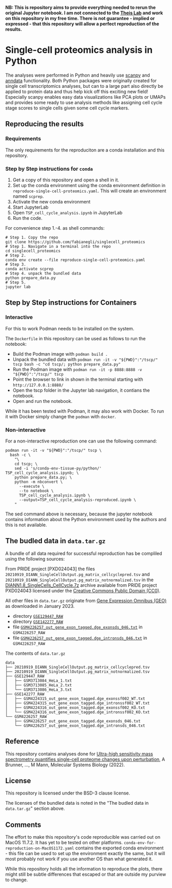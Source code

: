 **NB: This is repository aims to provide everything needed to rerun the original Jupyter notebook. I am not connected to the [Theis Lab](https://github.com/theislab) and work on this repository in my free time. There is not guarantee - implied or expressed - that this repository will allow a perfect reproduction of the results.**

# Single-cell proteomics analysis in Python

The analyses were performed in Python and heavily use [scanpy](https://scanpy.readthedocs.io/en/stable/) and [anndata](https://anndata.readthedocs.io/en/latest/) functionality. Both Python packages were originally created for single cell transcriptomics analyses, but can to a large part also directly be applied to protein data and thus help kick off this exciting new field! Especially scanpy enables easy data visualizations like PCA plots or UMAPs and provides some ready to use analysis methods like assigning cell cycle stage scores to single cells given some cell cycle markers.

## Reproducing the results

### Requirements

The only requirements for the reproduciton are a conda installation and this repository.

### Step by Step instructions for `conda`

1. Get a copy of this repository and open a shell in it.
2. Set up the conda environment using the conda environment definition in `reproduce-single-cell-proteomics.yaml`.
   This will create an environment named `scprep`.
3. Activate the new conda environment
4. Start JupyterLab
5. Open `TSP_cell_cycle_analysis.ipynb` in JupyterLab
6. Run the code.

For convenience step 1.-4. as shell commands:

```shell
# Step 1. Copy the repo
git clone https://github.com/fabianegli/singlecell_proteomics
# Step 1. Navigate in a terminal into the repo
cd singlecell_proteomics
# Step 2.
conda env create --file reproduce-single-cell-proteomics.yaml
# Step 3.
conda activate scprep
# Step 4. unpack the bundled data
python prepare_data.py
# Step 5.
jupyter lab
```

## Step by Step instructions for Containers

### Interactive

For this to work Podman needs to be installed on the system.

The `Dockerfile` in this repository can be used as follows to run the notebook:

- Build the Podman image with `podman build .`
- Unpack the bundled data with `podman run -it -v "${PWD}":"/tscp/" tscp bash -c "cd tscp/; python prepare_data.py"`
- Run the Podman image with `podman run -it -p 8888:8888 -v "${PWD}":"/tscp/" tscp`
- Point the browser to link in shown in the terminal starting with `http://127.0.0.1:8888/`
- Open the tscp folder in the Jupyter lab navigation, it contians the notebook.
- Open and run the notebook.

While it has been tested with Podman, it may also work with Docker. To run it with Docker simply change the `podman` with `docker`.

### Non-interactive

For a non-interactive reproduction one can use the following command:

```
podman run -it -v "${PWD}":"/tscp/" tscp \
  bash -c \
    "\
    cd tscp; \
    sed -i 's/conda-env-tissue-py/python/' TSP_cell_cycle_analysis.ipynb; \
    python prepare_data.py; \
    python -m nbconvert \
      --execute \
      --to notebook \
      TSP_cell_cycle_analysis.ipynb \
      --output=TSP_cell_cycle_analysis-reproduced.ipynb \
    "
```

The sed command above is necessary, because the jupyter notebook contains information about the Python environment used by the authors and this is not available.

## The budled data in `data.tar.gz`

A bundle of all data required for successful reproduction has be compliled using the following sources:

From PRIDE project [PXD024043] the files `20210919_DIANN_SingleCellOutput.pg_matrix_cellcyclepred.tsv` and `20210919_DIANN_SingleCellOutput.pg_matrix_notnormalized.tsv` in the
[DIANN1.8_SingleCells_CellCycle.7z](https://ftp.pride.ebi.ac.uk/pride/data/archive/2022/02/PXD024043/DIANN1.8_SingleCells_CellCycle.7z) archive available from PRIDE project PXD024043 licensed under the [Creative Commons Public Domain (CC0)](https://creativecommons.org/share-your-work/public-domain/cc0/).

All other files in `data.tar.gz` originate from [Gene Expression Omnibus (GEO)](https://www.ncbi.nlm.nih.gov/gds/) as downloaded in January 2023.
- directory [`GSE129447_RAW`](https://www.ncbi.nlm.nih.gov/geo/download/?acc=GSE129447&format=file)
- directory [`GSE142277_RAW`](https://www.ncbi.nlm.nih.gov/geo/download/?acc=GSE142277&format=file)
- file [`GSM4226257_out_gene_exon_tagged.dge_exonsds_046.txt`](https://www.ncbi.nlm.nih.gov/geo/download/?acc=GSM4226257&format=file&file=GSM4226257%5Fout%5Fgene%5Fexon%5Ftagged%2Edge%5Fexonsds%5F046%2Etxt%2Egz) in `GSM4226257_RAW`
- file [`GSM4226257_out_gene_exon_tagged.dge_intronsds_046.txt`](https://www.ncbi.nlm.nih.gov/geo/download/?acc=GSM4226257&format=file&file=GSM4226257%5Fout%5Fgene%5Fexon%5Ftagged%2Edge%5Fintronsds%5F046%2Etxt%2Egz) in `GSM4226257_RAW`

The contents of `data.tar.gz`

```
data
├── 20210919_DIANN_SingleCellOutput.pg_matrix_cellcyclepred.tsv
├── 20210919_DIANN_SingleCellOutput.pg_matrix_notnormalized.tsv
├── GSE129447_RAW
│   ├── GSM3713084_HeLa_1.txt
│   ├── GSM3713085_HeLa_2.txt
│   └── GSM3713086_HeLa_3.txt
├── GSE142277_RAW
│   ├── GSM4224315_out_gene_exon_tagged.dge_exonssf002_WT.txt
│   ├── GSM4224315_out_gene_exon_tagged.dge_intronssf002_WT.txt
│   ├── GSM4224316_out_gene_exon_tagged.dge_exonssf002_KO.txt
│   └── GSM4224316_out_gene_exon_tagged.dge_intronssf002_KO.txt
└── GSM4226257_RAW
    ├── GSM4226257_out_gene_exon_tagged.dge_exonsds_046.txt
    └── GSM4226257_out_gene_exon_tagged.dge_intronsds_046.txt
```

## Reference

This repository contains analyses done for [Ultra-high sensitivity mass spectrometry quantifies single-cell proteome changes upon perturbation](https://doi.org/10.15252/msb.202110798), A Brunner, ..., M Mann, Molecular Systems Biology (2022).

## License

This repository is licensed under the BSD-3 clause license.

The licenses of the bundled data is noted in the "The budled data in `data.tar.gz`" section above.

## Comments

The effort to make this repository's code reproducible was carried out on MacOS 11.7.2. It has yet to be tested on other platforms.
`conda-env-for-reproduction-on-MacOS1172.yaml` contains the exported conda environment - this file can be used to set up the environment exactly the same, but it will most probably not work if you use another OS than what generated it.

While this repository holds all the information to reproduce the plots, there might still be subtle differences that escaped or that are outside my purview to change.
